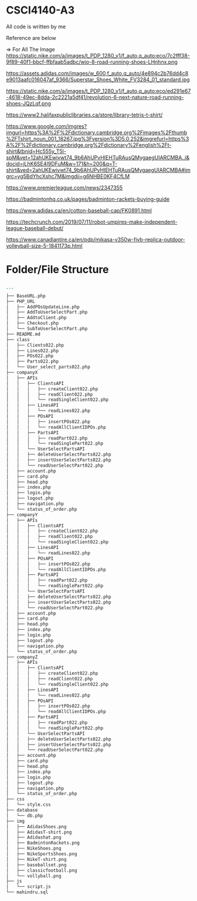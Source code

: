 # CSCI4140-A3

All code is written by me

Reference are below

=> For All The Image
https://static.nike.com/a/images/t_PDP_1280_v1/f_auto,q_auto:eco/7c2fff38-9f89-40f1-bbcf-ffbfaab5adbc/wio-8-road-running-shoes-LHnhnx.png

https://assets.adidas.com/images/w_600,f_auto,q_auto/4e894c2b76dd4c8e9013aafc016047af_9366/Superstar_Shoes_White_FV3284_01_standard.jpg

https://static.nike.com/a/images/t_PDP_1280_v1/f_auto,q_auto:eco/ed291e67-4618-49ec-8dda-2c2221a5df41/revolution-6-next-nature-road-running-shoes-JQzLqf.png

https://www2.halifaxpubliclibraries.ca/store/library-tetris-t-shirt/

https://www.google.com/imgres?imgurl=https%3A%2F%2Fdictionary.cambridge.org%2Fimages%2Fthumb%2FTshirt_noun_001_18267.jpg%3Fversion%3D5.0.252&imgrefurl=https%3A%2F%2Fdictionary.cambridge.org%2Fdictionary%2Fenglish%2Ft-shirt&tbnid=Hc555y_T5l-spM&vet=12ahUKEwivwt74_9b6AhUPvHIEHTuRAusQMygaegUIARCMBA..i&docid=jLhK6SE4I9DFuM&w=171&h=200&q=T-shirt&ved=2ahUKEwivwt74_9b6AhUPvHIEHTuRAusQMygaegUIARCMBA#imgrc=yg5BdYhcXshc7M&imgdii=g6NHBE0KF4CfLM

https://www.premierleague.com/news/2347355

https://badmintonhq.co.uk/pages/badminton-rackets-buying-guide

https://www.adidas.ca/en/cotton-baseball-cap/FK0891.html

https://techcrunch.com/2019/07/11/robot-umpires-make-independent-league-baseball-debut/

https://www.canadiantire.ca/en/pdp/mikasa-v350w-fivb-replica-outdoor-volleyball-size-5-1841173p.html

# Folder/File Structure

````bash taken from given link https://stackoverflow.com/questions/23989232/is-there-a-way-to-represent-a-directory-tree-in-a-github-readme-md

```
├── BaseURL.php
├── PHP_URL
│   ├── AddPOsUpdateLine.php
│   ├── AddToUserSelectPart.php
│   ├── AddtoClient.php
│   ├── Checkout.php
│   └── SubToUserSelectPart.php
├── README.md
├── class
│   ├── Clients022.php
│   ├── Lines022.php
│   ├── POs022.php
│   ├── Parts022.php
│   └── User_select_parts022.php
├── companyX
│   ├── APIs
│   │   ├── ClientsAPI
│   │   │   ├── createClient022.php
│   │   │   ├── readClient022.php
│   │   │   └── readSingleClient022.php
│   │   ├── LinesAPI
│   │   │   └── readLines022.php
│   │   ├── POsAPI
│   │   │   ├── insertPOs022.php
│   │   │   └── readAllClientIDPOs.php
│   │   ├── PartsAPI
│   │   │   ├── readPart022.php
│   │   │   └── readSinglePart022.php
│   │   └── UserSelectPartsAPI
│   │   ├── deleteUserSelectParts022.php
│   │   ├── insertUserSelectParts022.php
│   │   └── readUserSelectPart022.php
│   ├── account.php
│   ├── card.php
│   ├── head.php
│   ├── index.php
│   ├── login.php
│   ├── logout.php
│   ├── navigation.php
│   └── status_of_order.php
├── companyY
│   ├── APIs
│   │   ├── ClientsAPI
│   │   │   ├── createClient022.php
│   │   │   ├── readClient022.php
│   │   │   └── readSingleClient022.php
│   │   ├── LinesAPI
│   │   │   └── readLines022.php
│   │   ├── POsAPI
│   │   │   ├── insertPOs022.php
│   │   │   └── readAllClientIDPOs.php
│   │   ├── PartsAPI
│   │   │   ├── readPart022.php
│   │   │   └── readSinglePart022.php
│   │   └── UserSelectPartsAPI
│   │   ├── deleteUserSelectParts022.php
│   │   ├── insertUserSelectParts022.php
│   │   └── readUserSelectPart022.php
│   ├── account.php
│   ├── card.php
│   ├── head.php
│   ├── index.php
│   ├── login.php
│   ├── logout.php
│   ├── navigation.php
│   └── status_of_order.php
├── companyZ
│   ├── APIs
│   │   ├── ClientsAPI
│   │   │   ├── createClient022.php
│   │   │   ├── readClient022.php
│   │   │   └── readSingleClient022.php
│   │   ├── LinesAPI
│   │   │   └── readLines022.php
│   │   ├── POsAPI
│   │   │   ├── insertPOs022.php
│   │   │   └── readAllClientIDPOs.php
│   │   ├── PartsAPI
│   │   │   ├── readPart022.php
│   │   │   └── readSinglePart022.php
│   │   └── UserSelectPartsAPI
│   │   ├── deleteUserSelectParts022.php
│   │   ├── insertUserSelectParts022.php
│   │   └── readUserSelectPart022.php
│   ├── account.php
│   ├── card.php
│   ├── head.php
│   ├── index.php
│   ├── login.php
│   ├── logout.php
│   ├── navigation.php
│   └── status_of_order.php
├── css
│   └── style.css
├── database
│   └── db.php
├── img
│   ├── AdidasShoes.png
│   ├── AdidasT-shirt.png
│   ├── Adidashat.png
│   ├── BadmintonRackets.png
│   ├── NikeShoes.png
│   ├── NikeSportsShoes.png
│   ├── NikeT-shirt.png
│   ├── baseballset.png
│   ├── classicfootball.png
│   └── vollyball.png
├── js
│   └── script.js
└── mahindru.sql
````
